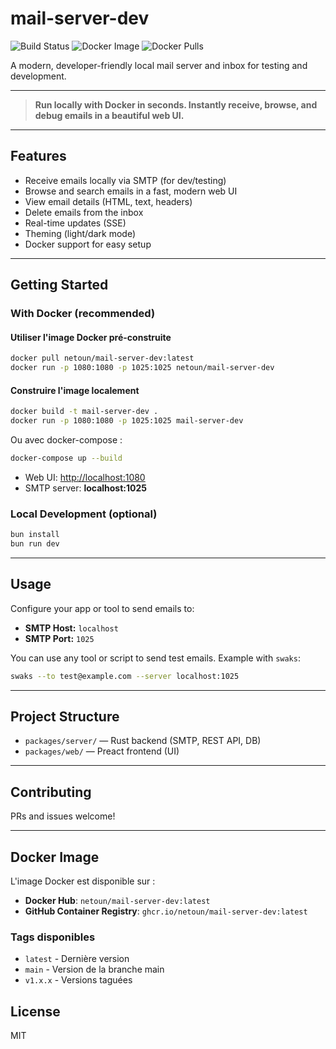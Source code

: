 # mail-server-dev

![Build Status](https://img.shields.io/github/actions/workflow/status/netoun/mail-server-dev/ci.yml?branch=main&style=flat-square)
![Docker Image](https://img.shields.io/docker/v/netoun/mail-server-dev?style=flat-square)
![Docker Pulls](https://img.shields.io/docker/pulls/netoun/mail-server-dev?style=flat-square)

A modern, developer-friendly local mail server and inbox for testing and development.

---

> **Run locally with Docker in seconds. Instantly receive, browse, and debug emails in a beautiful web UI.**

---

## Features

- Receive emails locally via SMTP (for dev/testing)
- Browse and search emails in a fast, modern web UI
- View email details (HTML, text, headers)
- Delete emails from the inbox
- Real-time updates (SSE)
- Theming (light/dark mode)
- Docker support for easy setup

---

## Getting Started

### With Docker (recommended)

#### Utiliser l'image Docker pré-construite

```bash
docker pull netoun/mail-server-dev:latest
docker run -p 1080:1080 -p 1025:1025 netoun/mail-server-dev
```

#### Construire l'image localement

```bash
docker build -t mail-server-dev .
docker run -p 1080:1080 -p 1025:1025 mail-server-dev
```

Ou avec docker-compose :

```bash
docker-compose up --build
```

- Web UI: [http://localhost:1080](http://localhost:1080)
- SMTP server: **localhost:1025**

### Local Development (optional)

```bash
bun install
bun run dev
```

---

## Usage

Configure your app or tool to send emails to:

- **SMTP Host:** `localhost`
- **SMTP Port:** `1025`

You can use any tool or script to send test emails. Example with `swaks`:

```bash
swaks --to test@example.com --server localhost:1025
```

---

## Project Structure

- `packages/server/` — Rust backend (SMTP, REST API, DB)
- `packages/web/` — Preact frontend (UI)

---

## Contributing

PRs and issues welcome!

---

## Docker Image

L'image Docker est disponible sur :

- **Docker Hub**: `netoun/mail-server-dev:latest`
- **GitHub Container Registry**: `ghcr.io/netoun/mail-server-dev:latest`

### Tags disponibles

- `latest` - Dernière version
- `main` - Version de la branche main
- `v1.x.x` - Versions taguées

## License
MIT